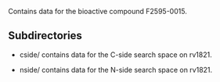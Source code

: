 Contains data for the bioactive compound F2595-0015.

## Subdirectories

- cside/ contains data for the C-side search space on rv1821.

- nside/ contains data for the N-side search space on rv1821.


